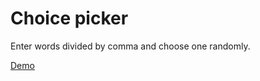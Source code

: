 # Choice picker

Enter words divided by comma and choose one randomly.

[Demo](https://unknown-cat.github.io/projects/choice-picker/)